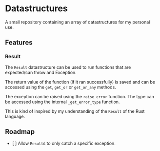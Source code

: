 # Datastructures

A small repository containing an array of datastructures for my personal use.

## Features

### Result

The `Result` datastructure can be used to run functions that are expected/can
throw and Exception.

The return value of the function (if it ran successfully) is saved and can be accessed
using the `get`, `get_or` or `get_or_any` methods.

The exception can be raised using the `raise_error` function.
The type can be accessed using the internal `_get_error_type` function.

This is kind of inspired by my understanding of the `Result` of the Rust language.

## Roadmap

*   \[ ] Allow `Result`s to only catch a specific exception.
